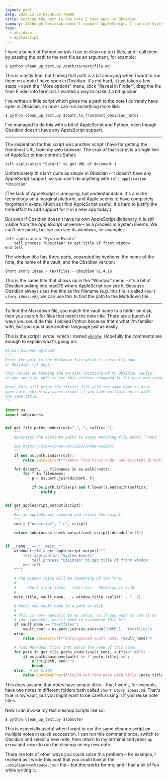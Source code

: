 ```yaml
---
layout: post
date: 2023-12-29 07:46:33 +0000
title: Getting the path to the note I have open in Obsidian
summary: Although Obsidian doesn’t support AppleScript, I can use System Events to find out which note I have open.
tags:
  - obsidian
  - applescript
---
```

I have a bunch of Python scripts I use to clean up text files, and I call them by passing the path to the text file as an argument, for example:

```console
$ python clean_up_text.py /path/to/text/file.md
```

This is mostly fine, but finding that path is a bit annoying when I want to run them on a note I have open in Obsidian.
It's not hard, it just takes a few steps – open the "More options" menu, click "Reveal in Finder", drag the file from Finder into terminal.
I wanted a way to make it a bit quicker.

I've written a little script which gives me a path to the note I currently have open in Obsidian, so now I can run something more like:

```console
$ python clean_up_text.py $(path_to_frontmost_obsidian_note)
```

I've managed to do this with a bit of AppleScript and Python, even though Obsidian doesn't have any AppleScript support.

---

The inspiration for this script was another script I have for getting the frontmost URL from my web browser.
The crux of that script is a single line of AppleScript that controls Safari:

```applescript
tell application "Safari" to get URL of document 1
```

Unfortunately this isn't quite as simple in Obsidian – it doesn't have any AppleScript support, so you can't do anything with `tell application "Obsidian"`.

(The lack of AppleScript is annoying, but understandable.
It's a niche technology on a marginal platform, and Apple seems to have completely forgotten it exists.
Much as I find AppleScript useful, it's hard to justify the time/effort to add support for it in a new app today.)

But even if Obsidian doesn't have its own AppleScript dictionary, it is still visible from the AppleScript universe – as a process in System Events.
We can't see much, but we can see its windows, for example:

```applescript
tell application "System Events"
    tell process "Obsidian" to get title of front window
end tell
```

The window title has three parts, separated by hyphens: the name of the note, the name of the vault, and the Obsidian version:

```
Short story ideas - textfiles - Obsidian v1.4.16
```

This is the same title that shows up in the "Window" menu – it's a bit of Obsidian poking into macOS where AppleScript can see it.
Because Obsidian always uses the title as the filename (e.g. this file is called `Short story ideas.md`), we can use this to find the path to the Markdown file.

---

To find the Markdown file, you match the vault name to a folder on disk, then you search for files that match the note title.
There are a bunch of ways you could do this; I picked Python because that's what I'm familiar with, but you could use another language just as easily.

This is the script I wrote, which I named [`obnote`](https://github.com/alexwlchan/scripts/blob/main/macos/obnote).
Hopefully the comments are enough to explain what's going on:

```python
#!/usr/bin/env python3
"""
Print the path to the Markdown file which is currently open
in Obsidian (if any).

This relies on knowing the on-disk locations of my Obsidian vaults,
so you won't be able to use this without changing it for your own setup.

Note: this will print the *first* file with the same name as your
open note, which may cause issues if you have multiple notes with
the same title.
"""

import os
import subprocess


def get_file_paths_under(root=".", *, suffix=""):
    """
    Generates the absolute paths to every matching file under ``root``.

    See https://alexwlchan.net/2023/snake-walker/
    """
    if not os.path.isdir(root):
        raise ValueError(f"Cannot find files under non-existent directory: {root!r}")

    for dirpath, _, filenames in os.walk(root):
        for f in filenames:
            p = os.path.join(dirpath, f)

            if os.path.isfile(p) and f.lower().endswith(suffix):
                yield p


def get_applescript_output(script):
    """
    Run an AppleScript command and return the output.
    """
    cmd = ["osascript", "-e", script]

    return subprocess.check_output(cmd).strip().decode("utf8")


if __name__ == "__main__":
    window_title = get_applescript_output("""
        tell application "System Events"
            tell process "Obsidian" to get title of front window
        end tell
    """)

    # The window title will be something of the form:
    #
    #     Short story ideas - textfiles - Obsidian v1.4.16
    #
    note_title, vault_name, _ = window_title.rsplit(" - ", 2)

    # Match the vault name to a path on disk.
    #
    # This is very specific to my setup, so if you want to use it on
    # your computer, you'll need to customise this bit.
    if vault_name == "textfiles":
        vault_root = os.path.join(os.environ["HOME"], "textfiles")
    else:
        raise ValueError(f"Unrecognised vault name: {vault_name}")

    # Find Markdown files that match the name of this note.
    for path in get_file_paths_under(vault_root, suffix=".md"):
        if os.path.basename(path) == f"{note_title}.md":
            print(path, end="")
            break
    else:  # no break
        raise RuntimeError(f"Could not find note with title {note_title}")
```

This does assume that notes have unique titles – that I won't, for example, have two notes in different folders both called `Short story ideas.md`.
That's true in my vault, but you might want to be careful using it if you reuse note titles.

Now I can invoke my text cleanup scripts like so:

```console
$ python clean_up_text.py $(obnote)
```

This is especially useful when I want to run the same cleanup script on multiple notes in quick succession.
I can run this command once, switch to Obsidian and select a new note, then return to my terminal and press `up-arrow` and `enter` to run the cleanup on my new note.

There are lots of other ways you could solve this problem – for example, I realised as I wrote this post that you could look at the `.obsidian/workspace.json` file – but this works for me, and I had a bit of fun while writing it.
